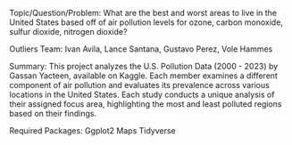 Topic/Question/Problem:
What are the best and worst areas to live in the United States based off of air pollution levels for ozone, carbon monoxide, sulfur dioxide, nitrogen dioxide? 

Outliers Team:
Ivan Avila, Lance Santana, Gustavo Perez, Vole Hammes


Summary:
This project analyzes the U.S. Pollution Data (2000 - 2023) by Gassan Yacteen, available on Kaggle. Each member examines a different component of air pollution and evaluates its prevalence across various locations in the United States. Each study conducts a unique analysis of their assigned focus area, highlighting the most and least polluted regions based on their findings.

Required Packages:
Ggplot2
Maps
Tidyverse